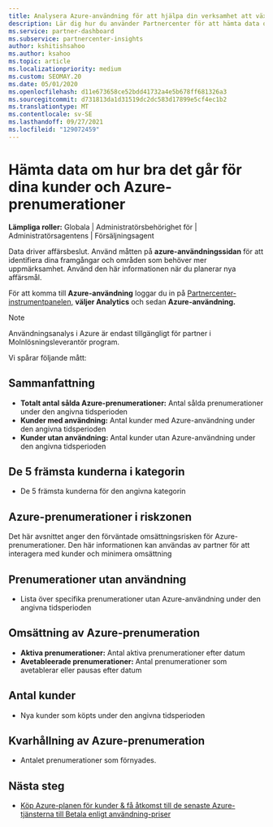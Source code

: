 ```yaml
---
title: Analysera Azure-användning för att hjälpa din verksamhet att växa
description: Lär dig hur du använder Partnercenter för att hämta data om användningen av dina kunders Azure-prenumerationer. Data omfattar sålda prenumerationer, riskfyllda prenumerationer och användning.
ms.service: partner-dashboard
ms.subservice: partnercenter-insights
author: kshitishsahoo
ms.author: ksahoo
ms.topic: article
ms.localizationpriority: medium
ms.custom: SEOMAY.20
ms.date: 05/01/2020
ms.openlocfilehash: d11e673658ce52bdd41732a4e5b678ff681326a3
ms.sourcegitcommit: d731813da1d31519dc2dc583d17899e5cf4ec1b2
ms.translationtype: MT
ms.contentlocale: sv-SE
ms.lasthandoff: 09/27/2021
ms.locfileid: "129072459"
---
```

# <a name="get-data-about-how-well-your-customers-and-azure-subscriptions-are-doing"></a>Hämta data om hur bra det går för dina kunder och Azure-prenumerationer



**Lämpliga roller:** Globala | Administratörsbehörighet för | Administratörsagentens | Försäljningsagent

Data driver affärsbeslut. Använd måtten på **azure-användningssidan** för att identifiera dina framgångar och områden som behöver mer uppmärksamhet. Använd den här informationen när du planerar nya affärsmål.

För att komma till **Azure-användning** loggar du in på [Partnercenter-instrumentpanelen,](https://partner.microsoft.com/dashboard) **väljer Analytics** och sedan **Azure-användning.**

> [!NOTE]
> Användningsanalys i Azure är endast tillgängligt för partner i Molnlösningsleverantör program.

Vi spårar följande mått:

## <a name="summary"></a>Sammanfattning

- **Totalt antal sålda Azure-prenumerationer:** Antal sålda prenumerationer under den angivna tidsperioden  
- **Kunder med användning:** Antal kunder med Azure-användning under den angivna tidsperioden  
- **Kunder utan användning:** Antal kunder utan Azure-användning under den angivna tidsperioden  

## <a name="top-5-customers-in-category"></a>De 5 främsta kunderna i kategorin

- De 5 främsta kunderna för den angivna kategorin  

## <a name="azure-subscriptions-at-risk"></a>Azure-prenumerationer i riskzonen

Det här avsnittet anger den förväntade omsättningsrisken för Azure-prenumerationer. Den här informationen kan användas av partner för att interagera med kunder och minimera omsättning

## <a name="subscriptions-without-usage"></a>Prenumerationer utan användning

- Lista över specifika prenumerationer utan Azure-användning under den angivna tidsperioden  

## <a name="azure-subscription-churn"></a>Omsättning av Azure-prenumeration

- **Aktiva prenumerationer:** Antal aktiva prenumerationer efter datum  
- **Avetableerade prenumerationer:** Antal prenumerationer som avetablerar eller pausas efter datum  

## <a name="customer-count"></a>Antal kunder

- Nya kunder som köpts under den angivna tidsperioden  

## <a name="azure-subscription-retention"></a>Kvarhållning av Azure-prenumeration

- Antalet prenumerationer som förnyades.

 ## <a name="next-steps"></a>Nästa steg

- [Köp Azure-planen för kunder & få åtkomst till de senaste Azure-tjänsterna till Betala enligt användning-priser](purchase-azure-plan.md)
